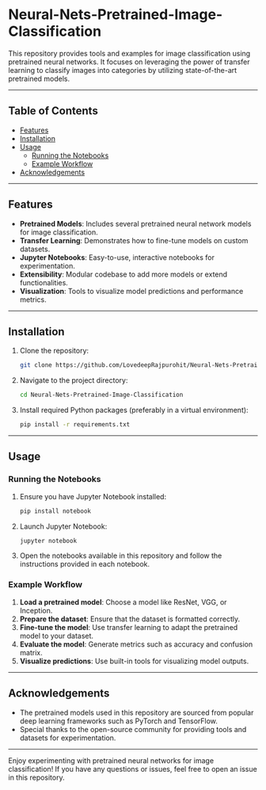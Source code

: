 # Neural-Nets-Pretrained-Image-Classification

This repository provides tools and examples for image classification using pretrained neural networks. It focuses on leveraging the power of transfer learning to classify images into categories by utilizing state-of-the-art pretrained models.

---

## Table of Contents

- [Features](#features)
- [Installation](#installation)
- [Usage](#usage)
  - [Running the Notebooks](#running-the-notebooks)
  - [Example Workflow](#example-workflow)
- [Acknowledgements](#acknowledgements)

---

## Features

- **Pretrained Models**: Includes several pretrained neural network models for image classification.
- **Transfer Learning**: Demonstrates how to fine-tune models on custom datasets.
- **Jupyter Notebooks**: Easy-to-use, interactive notebooks for experimentation.
- **Extensibility**: Modular codebase to add more models or extend functionalities.
- **Visualization**: Tools to visualize model predictions and performance metrics.

---

## Installation

1. Clone the repository:
   ```bash
   git clone https://github.com/LovedeepRajpurohit/Neural-Nets-Pretrained-Image-Classification.git
   ```
2. Navigate to the project directory:
   ```bash
   cd Neural-Nets-Pretrained-Image-Classification
   ```
3. Install required Python packages (preferably in a virtual environment):
   ```bash
   pip install -r requirements.txt
   ```

---

## Usage

### Running the Notebooks

1. Ensure you have Jupyter Notebook installed:
   ```bash
   pip install notebook
   ```
2. Launch Jupyter Notebook:
   ```bash
   jupyter notebook
   ```
3. Open the notebooks available in this repository and follow the instructions provided in each notebook.

### Example Workflow

1. **Load a pretrained model**: Choose a model like ResNet, VGG, or Inception.
2. **Prepare the dataset**: Ensure that the dataset is formatted correctly.
3. **Fine-tune the model**: Use transfer learning to adapt the pretrained model to your dataset.
4. **Evaluate the model**: Generate metrics such as accuracy and confusion matrix.
5. **Visualize predictions**: Use built-in tools for visualizing model outputs.

---

## Acknowledgements

- The pretrained models used in this repository are sourced from popular deep learning frameworks such as PyTorch and TensorFlow.
- Special thanks to the open-source community for providing tools and datasets for experimentation.

---

Enjoy experimenting with pretrained neural networks for image classification! If you have any questions or issues, feel free to open an issue in this repository.
